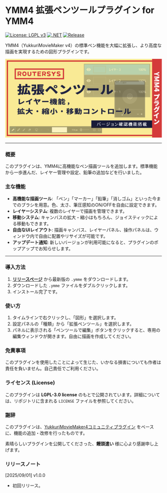 # YMM4 拡張ペンツールプラグイン for YMM4

[![License: LGPL v3](https://img.shields.io/badge/License-LGPL_v3-blue.svg)](https://www.gnu.org/licenses/lgpl-3.0)
[![.NET](https://img.shields.io/badge/.NET-9.0-purple.svg)](#)
[![Release](https://img.shields.io/github/v/release/routersys/YMM4-PenTool.svg)](https://github.com/routersys/YMM4-PenTool/releases)

YMM4（YukkuriMovieMaker v4）の標準ペン機能を大幅に拡張し、より高度な描画を実現するための図形プラグインです。

![image](https://github.com/routersys/YMM4-PenTool/blob/main/PenTool.png)

---

### 概要

このプラグインは、YMM4に高機能なペン描画ツールを追加します。標準機能から一歩進んだ、レイヤー管理や設定、鉛筆の追加などを行いました。

### 主な機能

- **高機能な描画ツール**: 「ペン」「マーカー」「鉛筆」「消しゴム」といった今までのブラシを用意。色、太さ、筆圧感知のON/OFFを自由に設定できます。
- **レイヤーシステム**: 複数のレイヤーで描画を管理できます。
- **移動システム**: キャンバスの拡大・縮小はもちろん、ジョイスティックによる移動もできます。
- **自由なUIレイアウト**: 描画キャンバス、レイヤーパネル、操作パネルは、ウィンドウ内で自由に配置やリサイズが可能です。
- **アップデート通知**: 新しいバージョンが利用可能になると、プラグインのポップアップでお知らせします。

---

### 導入方法

1. **[リリースページ](https://github.com/routersys/YMM4-PenTool/releases)** から最新版の `.ymme` をダウンロードします。
2. ダウンロードした `.ymme` ファイルをダブルクリックします。
3. インストール完了です。

### 使い方
1. タイムラインで右クリックし、「図形」を選択します。
2. 設定パネルの「種類」から「拡張ペンツール」を選択します。
3. パネルに表示される「ペンツールで編集」ボタンをクリックすると、専用の編集ウィンドウが開きます。自由に描画を作成してください。

### 免責事項

このプラグインを使用したことによって生じた、いかなる損害についても作者は責任を負いません。自己責任でご利用ください。

### ライセンス (License)

このプラグインは **LGPL-3.0 license** のもとで公開されています。詳細については、リポジトリに含まれる `LICENSE` ファイルを参照してください。

### 謝辞

このプラグインは、[YukkuriMovieMaker4コミュニティプラグイン](https://github.com/manju-summoner/YukkuriMovieMaker.Plugin.Community) をベースに、機能の追加・改修を行ったものです。

素晴らしいプラグインを公開してくださった、**饅頭遣い** 様に心より感謝申し上げます。

### リリースノート
[2025/09/01] v1.0.0
- 初回リリース。
